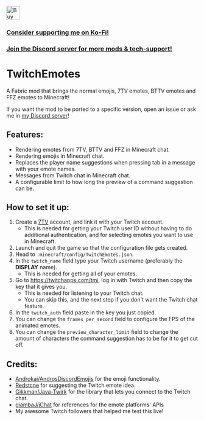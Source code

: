 <a href='https://ko-fi.com/U7U1BYSR1' target='_blank'><img height='36' style='border:0px;height:36px;' src='https://storage.ko-fi.com/cdn/kofi1.png?v=3' border='0' alt='Buy Me a Coffee at ko-fi.com' /></a>
### [Consider supporting me on Ko-Fi!](https://ko-fi.com/quesia)

### [Join the Discord server for more mods & tech-support!](https://discord.gg/s9m8gf6pju)

# TwitchEmotes

A Fabric mod that brings the normal emojis, 7TV emotes, BTTV emotes and FFZ emotes to Minecraft!

If you want the mod to be ported to a specific version, open an issue or ask me in [my Discord server](https://discord.gg/s9m8gf6pju)!

## Features:

- Rendering emotes from 7TV, BTTV and FFZ in Minecraft chat.
- Rendering emojis in Minecraft chat.
- Replaces the player name suggestions when pressing tab in a message with your emote names.
- Messages from Twitch chat in Minecraft chat.
- A configurable limit to how long the preview of a command suggestion can be.

## How to set it up:

1. Create a [7TV](https://7tv.app/) account, and link it with your Twitch account.
   - This is needed for getting your Twitch user ID without having to do additional authentication, and for selecting emotes you want to use in Minecraft.
2. Launch and quit the game so that the configuration file gets created.
3. Head to `.minecraft/config/TwitchEmotes.json`.
4. In the `twitch_name` field type your Twitch username (preferably the **DISPLAY** name).
   - This is needed for getting all of your emotes.
5. Go to https://twitchapps.com/tmi, log in with Twitch and then copy the key that it gives you.
   - This is needed for listening to your Twitch chat.
   - You can skip this, and the next step if you don't want the Twitch chat feature.
6. In the `twitch_auth` field paste in the key you just copied.
7. You can change the `frames_per_second` field to configure the FPS of the animated emotes.
8. You can change the `preview_character_limit` field to change the amount of characters the command suggestion has to be for it to get cut off.

## Credits:

- [Androkai/AndrosDiscordEmojis](https://github.com/Androkai/AndrosDiscordEmojis) for the emoji functionality.
- [Redstcne](https://twitch.tv/Redstcne) for suggesting the Twitch emote idea.
- [Gikkman/Java-Twirk](https://github.com/Gikkman/Java-Twirk) for the library that lets you connect to the Twitch chat.
- [giambaJ/jChat](https://github.com/giambaJ/jChat) for references for the emote platforms' APIs
- My awesome Twitch followers that helped me test this live!

